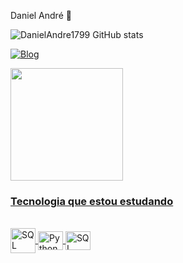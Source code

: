 Daniel André 👋

![DanielAndre1799 GitHub stats](https://github-readme-stats.vercel.app/api?username=DanielAndre1799&show_icons=true&theme=dracula)

[![Blog](https://img.shields.io/badge/LinkedIn-0077B5?style=for-the-badge&logo=linkedin&logoColor=white)](https://)
<div>
<a href="https://github.com/DanielAndre1799">
<img height="180em" src="https://github-readme-stats.vercel.app/api/top-langs/?username=DanielAndre1799&layout=compact&langs_count=7&theme=dracula"/>
</div>

### Tecnologia que estou estudando
<div style="display: inline_block"><br>
    <img align="center" alt="SQL" height="40" width="40" src="https://cdn.jsdelivr.net/gh/devicons/devicon/icons/php/php-original.svg" />
    <img align="center" alt="Python" height="30" width="40" src="https://cdn.jsdelivr.net/gh/devicons/devicon/icons/python/python-original.svg">
    <img align="center" alt="SQL" height="30" width="40" src="https://icongr.am/entypo/database.svg?size=128&color=fff700">
    
          
</div>
